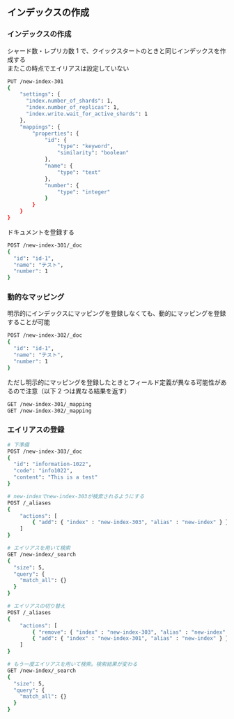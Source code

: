 ## インデックスの作成

### インデックスの作成

シャード数・レプリカ数 1 で、クイックスタートのときと同じインデックスを作成する  
またこの時点でエイリアスは設定していない

```bash
PUT /new-index-301
{
    "settings": {
      "index.number_of_shards": 1,
      "index.number_of_replicas": 1,
      "index.write.wait_for_active_shards": 1
    },
    "mappings": {
        "properties": {
            "id": {
                "type": "keyword",
                "similarity": "boolean"
            },
            "name": {
                "type": "text"
            },
            "number": {
                "type": "integer"
            }
        }
    }
}
```

ドキュメントを登録する

```bash
POST /new-index-301/_doc
{
  "id": "id-1",
  "name": "テスト",
  "number": 1
}
```

### 動的なマッピング

明示的にインデックスにマッピングを登録しなくても、動的にマッピングを登録することが可能

```bash
POST /new-index-302/_doc
{
  "id": "id-1",
  "name": "テスト",
  "number": 1
}
```

ただし明示的にマッピングを登録したときとフィールド定義が異なる可能性があるので注意（以下 2 つは異なる結果を返す）

```bash
GET /new-index-301/_mapping
GET /new-index-302/_mapping
```

### エイリアスの登録

```bash
# 下準備
POST /new-index-303/_doc
{
  "id": "information-1022",
  "code": "info1022",
  "content": "This is a test"
}

# new-indexでnew-index-303が検索されるようにする
POST /_aliases
{
    "actions": [
        { "add": { "index" : "new-index-303", "alias" : "new-index" } }
    ]
}

# エイリアスを用いて検索
GET /new-index/_search
{
  "size": 5,
  "query": {
    "match_all": {}
  }
}

# エイリアスの切り替え
POST /_aliases
{
    "actions": [
        { "remove": { "index" : "new-index-303", "alias" : "new-index" } },
        { "add": { "index" : "new-index-301", "alias" : "new-index" } }
    ]
}

# もう一度エイリアスを用いて検索。検索結果が変わる
GET /new-index/_search
{
  "size": 5,
  "query": {
    "match_all": {}
  }
}
```
